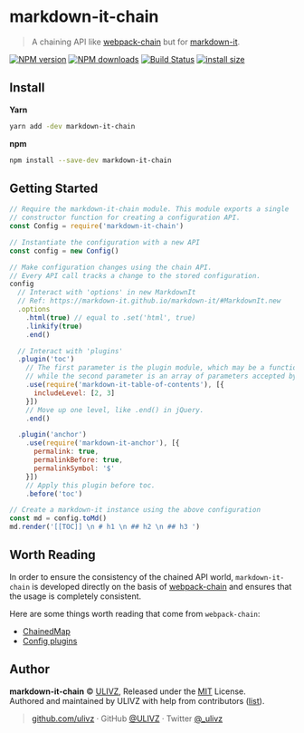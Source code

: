 # markdown-it-chain

> A chaining API like [webpack-chain](https://github.com/neutrinojs/webpack-chain) but for [markdown-it](https://markdown-it.github.io/markdown-it/).

<a href="https://npmjs.com/package/markdown-it-chain"><img src="https://img.shields.io/npm/v/markdown-it-chain.svg?style=flat" alt="NPM version"></a> <a href="https://npmjs.com/package/markdown-it-chain"><img src="https://img.shields.io/npm/dm/markdown-it-chain.svg?style=flat" alt="NPM downloads"></a> <a href="https://circleci.com/gh/ulivz/markdown-it-chain"><img src="https://img.shields.io/circleci/project/ulivz/markdown-it-chain/master.svg?style=flat" alt="Build Status"></a> <a href="https://packagephobia.now.sh/result?p=markdown-it-chain"><img src="https://packagephobia.now.sh/badge?p=markdown-it-chain" alt="install size"></a>


## Install

**Yarn**

```bash
yarn add -dev markdown-it-chain
```

**npm**

```bash
npm install --save-dev markdown-it-chain
```

## Getting Started

```js
// Require the markdown-it-chain module. This module exports a single
// constructor function for creating a configuration API.
const Config = require('markdown-it-chain')

// Instantiate the configuration with a new API
const config = new Config()

// Make configuration changes using the chain API.
// Every API call tracks a change to the stored configuration.
config
  // Interact with 'options' in new MarkdownIt
  // Ref: https://markdown-it.github.io/markdown-it/#MarkdownIt.new
  .options
    .html(true) // equal to .set('html', true)
    .linkify(true)
    .end()

  // Interact with 'plugins'
  .plugin('toc')
    // The first parameter is the plugin module, which may be a function
    // while the second parameter is an array of parameters accepted by the plugin.
    .use(require('markdown-it-table-of-contents'), [{
      includeLevel: [2, 3]
    }])
    // Move up one level, like .end() in jQuery.
    .end()

  .plugin('anchor')
    .use(require('markdown-it-anchor'), [{
      permalink: true,
      permalinkBefore: true,
      permalinkSymbol: '$'
    }])
    // Apply this plugin before toc.
    .before('toc')

// Create a markdown-it instance using the above configuration
const md = config.toMd()
md.render('[[TOC]] \n # h1 \n ## h2 \n ## h3 ')
```

## Worth Reading

In order to ensure the consistency of the chained API world, `markdown-it-chain` is developed directly on the basis of [webpack-chain](https://github.com/neutrinojs/webpack-chain) and ensures that the usage is completely consistent.

Here are some things worth reading that come from `webpack-chain`:

- [ChainedMap](https://github.com/neutrinojs/webpack-chain#chainedmap)
- [Config plugins](https://github.com/neutrinojs/webpack-chain#config-plugins)

## Author

**markdown-it-chain** © [ULIVZ](https://github.com/ULIVZ), Released under the [MIT](./LICENSE) License.<br>
Authored and maintained by ULIVZ with help from contributors ([list](https://github.com/ULIVZ/markdown-it-chain/contributors)).

> [github.com/ulivz](https://github.com/ULIVZ) · GitHub [@ULIVZ](https://github.com/ULIVZ) · Twitter [@_ulivz](https://twitter.com/_ulivz)
